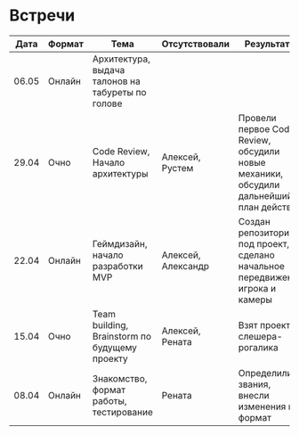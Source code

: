 # Встречи

| Дата  | Формат | Тема                                              | Отсутствовали      | Результаты                                                                             |
| ----- | ------ | ------------------------------------------------- | ------------------ | -------------------------------------------------------------------------------------- |
| 06.05 | Онлайн | Архитектура, выдача талонов на табуреты по голове |                    |                                                                                        |
| 29.04 | Очно   | Code Review, Начало архитектуры                   | Алексей, Рустем    | Провели первое Code Review, обсудили новые механики, обсудили дальнейший план действий |
| 22.04 | Онлайн | Геймдизайн, начало разработки MVP                 | Алексей, Александр | Создан репозиторий под проект, сделано начальное передвижение игрока и камеры          |
| 15.04 | Очно   | Team building, Brainstorm по будущему проекту     | Алексей, Рената    | Взят проект слешера-рогалика                                                           |
| 08.04 | Онлайн | Знакомство, формат работы, тестирование           | Рената             | Определили звания, внесли изменения в формат                                           |
